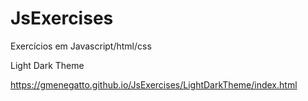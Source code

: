 # JsExercises
Exercícios em Javascript/html/css

Light Dark Theme

https://gmenegatto.github.io/JsExercises/LightDarkTheme/index.html
